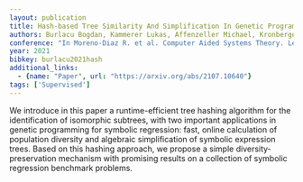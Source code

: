 ```yaml
---
layout: publication
title: Hash-based Tree Similarity And Simplification In Genetic Programming For Symbolic Regression
authors: Burlacu Bogdan, Kammerer Lukas, Affenzeller Michael, Kronberger Gabriel
conference: "In Moreno-Diaz R. et al. Computer Aided Systems Theory. Lecture Notes in Computer Science Vol."
year: 2021
bibkey: burlacu2021hash
additional_links:
  - {name: "Paper", url: "https://arxiv.org/abs/2107.10640"}
tags: ['Supervised']
---
```

<p>We introduce in this paper a runtime-efficient tree hashing algorithm
for the identification of isomorphic subtrees, with two important
applications in genetic programming for symbolic regression: fast,
online calculation of population diversity and algebraic simplification
of symbolic expression trees. Based on this hashing approach, we propose
a simple diversity-preservation mechanism with promising results on a
collection of symbolic regression benchmark problems.</p>
